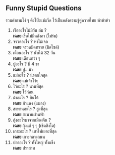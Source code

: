 ## Funny Stupid Questions

รวมคำถามโง่ ๆ ตึ่งโป๊ะแช่แว๊ด ไว้เป็นคลังความรู้คู่ควายไทย ห้าห้าห้า  

1. เรืออะไรไม่มีวัน ล่ม ?  
   **เฉลย** เรือไม่มีหลังคา (ไม่ร่ม)  
2. จรวดอะไร ? หาไม่เจอ  
   **เฉลย** จรวดมิดทราย (มิดไซด์)  
3. เดือนอะไร ? นับได้ 32 วัน  
   **เฉลย** เดือนกว่า ๆ  
4. ปูอะไร ? มี 4 ขา  
   **เฉลย** ปู...ม้า  
5. แม่อะไร ? น่าตกใจสุด  
   **เฉลย** แม่เจ้าโว้ย  
6. ไว้อะไร ? นานที่สุด  
   **เฉลย** ไว้ก่อน  
7. ม้าอะไร ? บินได้  
   **เฉลย** ม้าแลง (แมลง)  
8. สะพานอะไร ? สูงที่สุด  
   **เฉลย** สะพานผ่านฟ้า  
9. กุ้งอะไรมาจากเมืองจีน ?  
   **เฉลย** กุ้งแช่ ๆ ๆ (เชิดสิงโต)  
10. เกาะอะไร ? เสาไฟเยอะที่สุด  
    **เฉลย** เกาะกลางถนน  
11. ปลาอะไร ? ทั้งใหญ่ ทั้งแข็ง  
    **เฉลย** ปราสาท  
